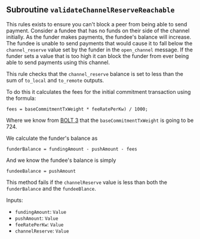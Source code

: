 ## Subroutine `validateChannelReserveReachable`

This rules exists to ensure you can't block a peer from being able to send payment. Consider a fundee that has no funds on their side of the channel initially. As the funder makes payments, the fundee's balance will increase. The fundee is unable to send payments that would cause it to fall below the `channel_reserve` value set by the funder in the `open_channel` message. If the funder sets a value that is too high it can block the funder from ever being able to send payments using this channel.

This rule checks that the `channel_reserve` balance is set to less than the sum of `to_local` and `to_remote` outputs.

To do this it calculates the fees for the initial commitment transaction using the formula:

```
fees = baseCommitmentTxWeight * feeRatePerKw) / 1000;
```

Where we know from [BOLT 3](https://github.com/lightning/bolts/blob/master/03-transactions.md#expected-weight-of-the-commitment-transaction) that the `baseCommitmentTxWeight` is going to be 724.

We calculate the funder's balance as

```
funderBalance = fundingAmount - pushAmount - fees
```

And we know the fundee's balance is simply

```
fundeeBalance = pushAmount
```

This method fails if the `channelReserve` value is less than both the `funderBalance` and the `fundeeBlance`.

Inputs:

-   `fundingAmount`: `Value`
-   `pushAmount`: `Value`
-   `feeRatePerKw`: `Value`
-   `channelReserve`: `Value`
